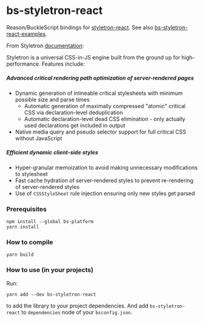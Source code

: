 bs-styletron-react
==================

Reason/BuckleScript bindings for
[styletron-react](https://github.com/rtsao/styletron/tree/master/packages/styletron-react).
See also
[bs-styletron-react-examples](https://github.com/astrada/bs-styletron-react-examples).

From Styletron [documentation](http://styletron.js.org/):

Styletron is a universal CSS-in-JS engine built from the ground up for
high-performance. Features include:

##### Advanced critical rendering path optimization of server-rendered pages

 * Dynamic generation of inlineable critical stylesheets with minimum possible
   size and parse times
    * Automatic generation of maximally compressed "atomic" critical CSS via
      declaration-level deduplication
    * Automatic declaration-level dead CSS elimination - only actually used
      declarations get included in output
 * Native media query and pseudo selector support for full critical CSS
   without JavaScript

##### Efficient dynamic client-side styles

 * Hyper-granular memoization to avoid making unnecessary modifications to
   stylesheet
 * Fast cache hydration of server-rendered styles to prevent re-rendering of
   server-rendered styles
 * Use of `CSSStyleSheet` rule injection ensuring only new styles get parsed

### Prerequisites

    npm install --global bs-platform
    yarn install

### How to compile

    yarn build

### How to use (in your projects)

Run:

    yarn add --dev bs-styletron-react

to add the library to your project dependencies. And add `bs-styletron-react`
to `dependencies` node of your `bsconfig.json`.

